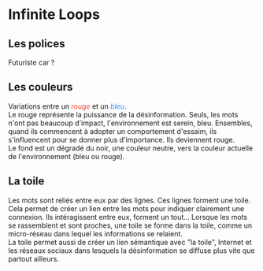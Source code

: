 # Infinite Loops
## Les polices
Futuriste car ?

## Les couleurs
Variations entre un *<span style="color: rgb(242, 63, 44);">rouge</span>* et un *<span style="color: rgb(46, 137, 255);">bleu</span>*.\
Le rouge représente la puissance de la désinformation. Seuls, les mots n'ont pas beaucoup d'impact, l'environnement est serein, bleu. Ensembles, quand ils commencent à adopter un comportement d'essaim, ils s'influencent pour se donner plus d'importance. Ils deviennent rouge.\
Le fond est un dégradé du noir, une couleur neutre, vers la couleur actuelle de l'environnement (bleu ou rouge).

## La toile
Les mots sont reliés entre eux par des lignes. Ces lignes forment une toile. Cela permet de créer un lien entre les mots pour indiquer clairement une connexion. Ils intéragissent entre eux, forment un tout... Lorsque les mots se rassemblent et sont proches, une toile se forme dans la toile, comme un micro-réseau dans lequel les informations se relaient.\
La toile permet aussi de créer un lien sémantique avec "la toile", Internet et les réseaux sociaux dans lesquels la désinformation se diffuse plus vite que partout ailleurs.